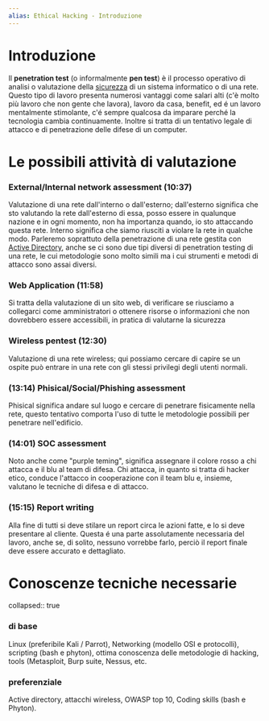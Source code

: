```yaml
---
alias: Ethical Hacking - Introduzione
---
```


# Introduzione
Il  **penetration test** (o informalmente **pen test**) è il processo operativo di analisi o valutazione della [sicurezza](https://it.wikipedia.org/wiki/Sicurezza_informatica) di un sistema informatico o di una rete. Questo tipo di lavoro presenta numerosi vantaggi come salari alti (c'è molto più lavoro che non gente che lavora), lavoro da casa, benefit, ed é un lavoro mentalmente stimolante, c'é sempre qualcosa da imparare perché la tecnologia cambia continuamente. Inoltre si tratta di un tentativo legale di attacco e di penetrazione delle difese di un computer.
 
# Le possibili attività di valutazione

### External/Internal network assessment (10:37)
Valutazione di una rete dall'interno o dall'esterno; dall'esterno significa che sto valutando la rete dall'esterno di essa, posso essere in qualunque nazione e in ogni momento, non ha importanza quando, io sto attaccando questa rete. Interno significa che siamo riusciti a violare la rete in qualche modo.
Parleremo soprattuto della penetrazione di una rete gestita con [Active Directory](https://it.wikipedia.org/wiki/Active_Directory), anche se ci sono due tipi diversi di penetration testing di una rete, le cui metodologie sono molto simili ma i cui strumenti e metodi di attacco sono assai diversi.

### Web Application (11:58)
Si tratta della valutazione di un sito web, di verificare se riusciamo a collegarci come amministratori o ottenere risorse o informazioni che non dovrebbero essere accessibili, in pratica di valutarne la sicurezza

### Wireless pentest (12:30)
Valutazione di una rete wireless; qui possiamo cercare di capire se un ospite può entrare in una rete con gli stessi privilegi degli utenti normali.

### (13:14) Phisical/Social/Phishing assessment
Phisical significa andare sul luogo e cercare di penetrare fisicamente nella rete, questo tentativo comporta l'uso di tutte le metodologie possibili per penetrare nell'edificio.

### (14:01) SOC assessment
Noto anche come "purple teming", significa assegnare il colore rosso a chi attacca e il blu al team di difesa. Chi attacca, in quanto si tratta di hacker etico, conduce l'attacco in cooperazione con il team blu e, insieme, valutano le tecniche di difesa e di attacco.

### (15:15) Report writing
Alla fine di tutti si deve stilare un report circa le azioni fatte, e lo si deve presentare al cliente. Questa é una parte assolutamente necessaria del lavoro, anche se, di solito, nessuno vorrebbe farlo, perciò il report finale deve essere accurato e dettagliato.


# Conoscenze tecniche necessarie
  collapsed:: true
### di base
Linux (preferibile Kali / Parrot), Networking (modello OSI e protocolli), scripting (bash e phyton), ottima conoscenza delle metodologie di hacking, tools (Metasploit, Burp suite, Nessus, etc.

### preferenziale
Active directory, attacchi wireless, OWASP top 10, Coding skills (bash e Phyton).